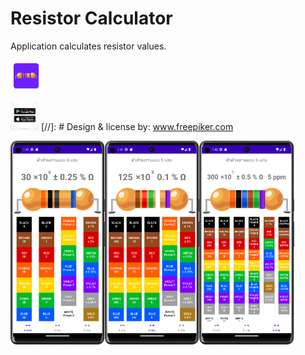# Resistor Calculator

Application calculates resistor values.

<img src='/app/src/main/res/mipmap-xxxhdpi/ic_launcher.png' alt='Get it on Google Play' width="10%"/>



<a href='https://play.google.com/store/apps/details?id=com.nut.cdev.resistorcalculatorandroid'><img src='/graphics/Google-Play-&-App-Store-Icon.jpg' alt='Get it on Google Play' height=45/></a>
[//]: # Design & license by: www.freepiker.com

<div style="display:flex;">
<img alt="App image" src="/graphics/Screenshot_20230423_134124.png" width="30%">
<img alt="App image" src="/graphics/Screenshot_20230423_134149.png" width="30%">
<img alt="App image" src="/graphics/Screenshot_20230423_134204.png" width="30%">
</div>
